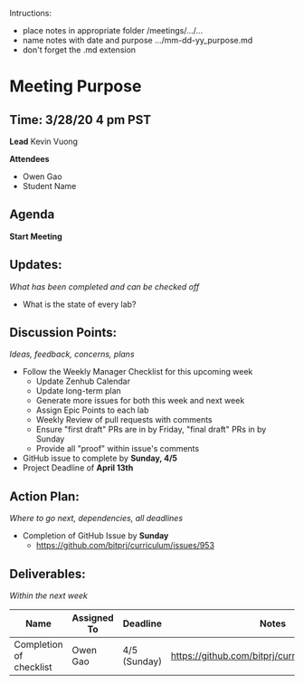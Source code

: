 Intructions:
* place notes in appropriate folder /meetings/.../...
* name notes with date and purpose .../mm-dd-yy_purpose.md
* don't forget the .md extension

# Meeting Purpose
## Time: 3/28/20 4 pm PST

**Lead**
Kevin Vuong

**Attendees**
* Owen Gao
* Student Name 

## Agenda
**Start Meeting**

## Updates:
*What has been completed and can be checked off*

* What is the state of every lab?

## Discussion Points:
*Ideas, feedback, concerns, plans*
* Follow the Weekly Manager Checklist for this upcoming week
  * Update Zenhub Calendar
  * Update long-term plan
  * Generate more issues for both this week and next week
  * Assign Epic Points to each lab
  * Weekly Review of pull requests with comments
  * Ensure "first draft" PRs are in by Friday, "final draft" PRs in by Sunday
  * Provide all "proof" within issue's comments
* GitHub issue to complete by **Sunday, 4/5**
* Project Deadline of **April 13th**

## Action Plan:
*Where to go next, dependencies, all deadlines*

* Completion of GitHub Issue by **Sunday** 
  * https://github.com/bitprj/curriculum/issues/953

## Deliverables:
*Within the next week*

Name  | Assigned To | Deadline | Notes
------|-------------|----------|------
 Completion of checklist | Owen Gao    | 4/5 (Sunday) | https://github.com/bitprj/curriculum/issues/953 
